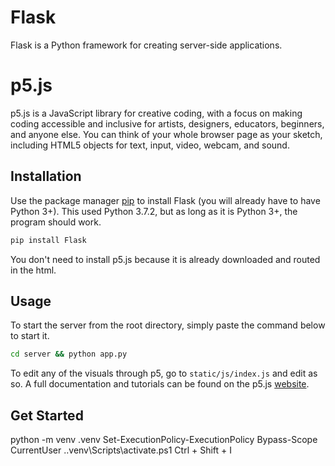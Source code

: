 # Flask

Flask is a Python framework for creating server-side applications.

# p5.js

p5.js is a JavaScript library for creative coding, with a focus on making coding accessible and inclusive for artists, designers, educators, beginners, and anyone else. You can think of your whole browser page as your sketch, including HTML5 objects for text, input, video, webcam, and sound.

## Installation
Use the package manager [pip](https://pip.pypa.io/en/stable/) to install Flask (you will already have to have Python 3+). This used Python 3.7.2, but as long as it is Python 3+, the program should work.

```bash
pip install Flask
```
You don't need to install p5.js because it is already downloaded and routed in the html.

## Usage
To start the server from the root directory, simply paste the command below to start it.
```bash
cd server && python app.py
``` 

To edit any of the visuals through p5, go to `static/js/index.js` and edit as so. A full documentation and tutorials can be found on the p5.js [website](https://p5js.org/).

## Get Started
python -m venv .venv
Set-ExecutionPolicy-ExecutionPolicy Bypass-Scope CurrentUser
.\.venv\Scripts\activate.ps1
Ctrl + Shift + I